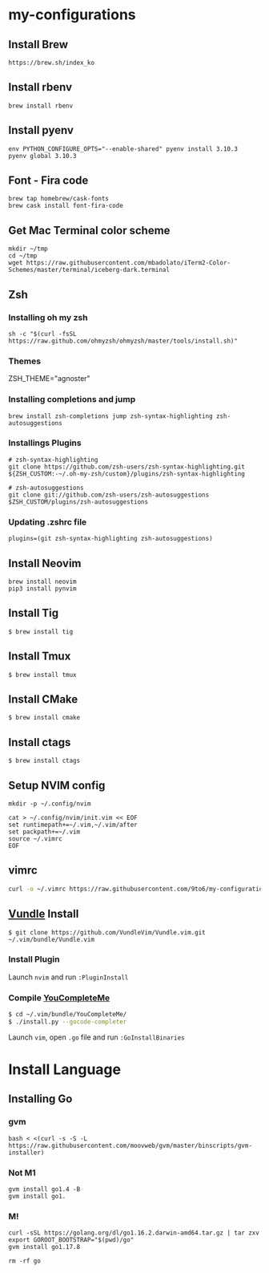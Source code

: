 # my-configurations

## Install Brew
```
https://brew.sh/index_ko
```

## Install rbenv
```
brew install rbenv
```

## Install pyenv

```
env PYTHON_CONFIGURE_OPTS="--enable-shared" pyenv install 3.10.3
pyenv global 3.10.3
```

## Font - Fira code

```
brew tap homebrew/cask-fonts
brew cask install font-fira-code
```

## Get Mac Terminal color scheme
```
mkdir ~/tmp
cd ~/tmp
wget https://raw.githubusercontent.com/mbadolato/iTerm2-Color-Schemes/master/terminal/iceberg-dark.terminal
```

## Zsh

### Installing oh my zsh
```
sh -c "$(curl -fsSL https://raw.github.com/ohmyzsh/ohmyzsh/master/tools/install.sh)"
```

### Themes

ZSH_THEME="agnoster"

### Installing completions and jump
```
brew install zsh-completions jump zsh-syntax-highlighting zsh-autosuggestions
```


### Installings Plugins
```
# zsh-syntax-highlighting
git clone https://github.com/zsh-users/zsh-syntax-highlighting.git ${ZSH_CUSTOM:-~/.oh-my-zsh/custom}/plugins/zsh-syntax-highlighting

# zsh-autosuggestions
git clone git://github.com/zsh-users/zsh-autosuggestions $ZSH_CUSTOM/plugins/zsh-autosuggestions
```

### Updating .zshrc file
`plugins=(git zsh-syntax-highlighting zsh-autosuggestions)`

## Install Neovim
```shell
brew install neovim
pip3 install pynvim
```

## Install Tig
```$ brew install tig```

## Install Tmux
```$ brew install tmux```

## Install CMake
```$ brew install cmake```

## Install ctags
```$ brew install ctags```

## Setup NVIM config

```
mkdir -p ~/.config/nvim
```

```
cat > ~/.config/nvim/init.vim << EOF
set runtimepath+=~/.vim,~/.vim/after
set packpath+=~/.vim
source ~/.vimrc
EOF
```

## vimrc
```bash
curl -o ~/.vimrc https://raw.githubusercontent.com/9to6/my-configurations/master/vimrc.nvim
```

## [Vundle](https://github.com/VundleVim/Vundle.vim) Install
```$ git clone https://github.com/VundleVim/Vundle.vim.git ~/.vim/bundle/Vundle.vim```

### Install Plugin
Launch ```nvim``` and run ```:PluginInstall```

### Compile [YouCompleteMe](https://github.com/Valloric/YouCompleteMe)
```sh
$ cd ~/.vim/bundle/YouCompleteMe/
$ ./install.py --gocode-completer
```
Launch ```vim```, open ```.go``` file and run ```:GoInstallBinaries```


# Install Language

## Installing Go

### gvm
```
bash < <(curl -s -S -L https://raw.githubusercontent.com/moovweb/gvm/master/binscripts/gvm-installer)
```

### Not M1
```
gvm install go1.4 -B
gvm install go1.
```

### M!
```
curl -sSL https://golang.org/dl/go1.16.2.darwin-amd64.tar.gz | tar zxv
export GOROOT_BOOTSTRAP="$(pwd)/go"
gvm install go1.17.8

rm -rf go
```
